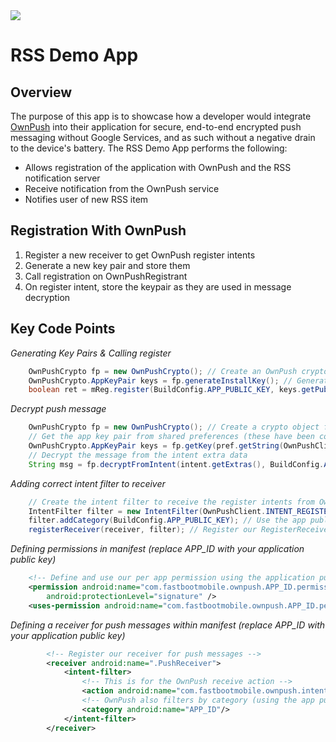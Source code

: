 <img src="https://ownpush.com/wp-content/uploads/2016/02/ownpush_128-logoSpelledout.png">

# RSS Demo App #

## Overview ##
The purpose of this app is to showcase how a developer would integrate <a href="https://ownpush.com" target="_blank">OwnPush</a> into their application for secure, end-to-end encrypted push messaging without Google Services, and as such without a negative drain to the device's battery. The RSS Demo App performs the following:

* Allows registration of the application with OwnPush and the RSS notification server
* Receive notification from the OwnPush service
* Notifies user of new RSS item

## Registration With OwnPush ##

1. Register a new receiver to get OwnPush register intents
2. Generate a new key pair and store them
3. Call registration on OwnPushRegistrant
4. On register intent, store the keypair as they are used in message decryption

## Key Code Points ##

_Generating Key Pairs & Calling register_
```java
    OwnPushCrypto fp = new OwnPushCrypto(); // Create an OwnPush crypto object
    OwnPushCrypto.AppKeyPair keys = fp.generateInstallKey(); // Generate new keypair
    boolean ret = mReg.register(BuildConfig.APP_PUBLIC_KEY, keys.getPublicKey());
```

_Decrypt push message_
```java
    OwnPushCrypto fp = new OwnPushCrypto(); // Create a crypto object for decrypt
    // Get the app key pair from shared preferences (these have been confirmed by the register intent)
    OwnPushCrypto.AppKeyPair keys = fp.getKey(pref.getString(OwnPushClient.PREF_PUBLIC_KEY, ""), pref.getString(OwnPushClient.PREF_PRIVATE_KEY, ""));
    // Decrypt the message from the intent extra data
    String msg = fp.decryptFromIntent(intent.getExtras(), BuildConfig.APP_PUBLIC_KEY, keys);
```

_Adding correct intent filter to receiver_
```java
    // Create the intent filter to receive the register intents from OwnPush Service
    IntentFilter filter = new IntentFilter(OwnPushClient.INTENT_REGISTER);
    filter.addCategory(BuildConfig.APP_PUBLIC_KEY); // Use the app public key as the category
    registerReceiver(receiver, filter); // Register our RegisterReceiver object for this intent
```

_Defining permissions in manifest *(replace APP_ID with your application public key)*_
```xml
    <!-- Define and use our per app permission using the application public ID-->
    <permission android:name="com.fastbootmobile.ownpush.APP_ID.permission.PUSH"
        android:protectionLevel="signature" />
    <uses-permission android:name="com.fastbootmobile.ownpush.APP_ID.permission.PUSH"/>
```

_Defining a receiver for push messages within manifest *(replace APP_ID with your application public key)*_  
```xml
        <!-- Register our receiver for push messages -->
        <receiver android:name=".PushReceiver">
            <intent-filter>
                <!-- This is for the OwnPush receive action -->
                <action android:name="com.fastbootmobile.ownpush.intent.RECEIVE" />
                <!-- OwnPush also filters by category (using the app public id) -->
                <category android:name="APP_ID"/>
            </intent-filter>
        </receiver>
```
